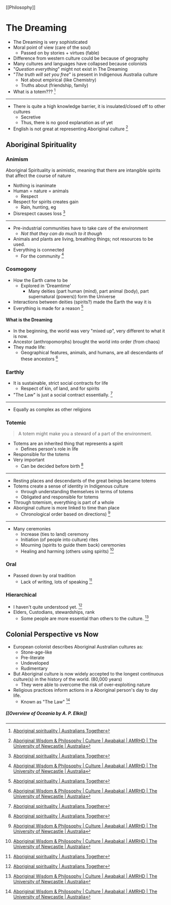 [[Philosophy]]
# The Dreaming
- The Dreaming is very sophisticated
- Moral point of view (care of the soul)
	- Passed on by stories + virtues (fable)
- Difference from western culture could be because of geography
- Many cultures and languages have collapsed because colonists
- "*Question everything*" might not exist in The Dreaming
- "*The truth will set you free*" is present in Indigenous Australia culture 
	- Not about empirical (like Chemistry)
	- Truths about (friendship, family)
- What is a totem??? [^1]

---
- There is quite a high knowledge barrier, it is insulated/closed off to other cultures
	- Secretive
	- Thus, there is no good explanation as of yet
- English is not great at representing Aboriginal culture [^2]
## Aboriginal Spirituality
### Animism
Aboriginal Spirituality is animistic, meaning that there are intangible spirits that affect the course of nature
- Nothing is inanimate
- Human = nature = animals
	- Respect
- Respect for spirits creates gain
	- Rain, hunting, eg
- Disrespect causes loss [^1]

---
- Pre-industrial communities have to take care of the environment
	- *Not that they can do much to it though*
- Animals and plants are living, breathing things; not resources to be used.
- Everything is connected
	- For the community [^2]
### Cosmogony
- How the Earth came to be
	- Explored in 'Dreamtime'
		- Many deities (part human (mind), part animal (body), part supernatural (powers)) form the Universe
- Interactions between deities (spirits?) made the Earth the way it is
- Everything is made for a reason [^1]
#### What is the Dreaming
- In the beginning, the world was very "mixed up", very different to what it is now.
- Ancestor (anthropomorphs) brought the world into order (from chaos)
- They made life:
	- Geographical features, animals, and humans, are all descendants of these ancestors [^2]
### Earthly
- It is sustainable, strict social contracts for life
	- Respect of kin, of land, and for spirits
- "The Law" is just a social contract essentially. [^1]

---
- Equally as complex as other religions
### Totemic
> A totem might make you a steward of a part of the environment.

- Totems are an inherited thing that represents a spirit
	- Defines person's role in life
- Responsible for the totems
- Very important
	- Can be decided before birth [^1]

---
- Resting places and descendants of the great beings became totems
- Totems create a sense of identity in Indigenous culture
	- through understanding themselves in terms of totems
	- Obligated and responsible for totems
- Through totemism, everything is part of a whole
- Aboriginal culture is more linked to time than place
	- Chronological order based on directions) [^2]

---
- Many ceremonies
	- Increase (ties to land) ceremony
	- Initiation (of people into culture) rites
	- Mourning (spirits to guide them back) ceremonies
	- Healing and harming (others using spirits) [^2]
### Oral 
- Passed down by oral tradition
	- Lack of writing, lots of speaking [^1]
### Hierarchical
- I haven't quite understood yet. [^1]
- Elders, Custodians, stewardships, rank
	- Some people are more essential than others to the culture. [^2]
## Colonial Perspective vs Now
- European colonist describes Aboriginal Australian cultures as:
	- Stone-age-like
	- Pre-literate
	- Undeveloped
	- Rudimentary
- But Aboriginal culture is now widely accepted to the longest continuous culture(s) in the history of the world. (80,000 years)
	- They were able to overcome the risk of over-exploiting nature
- Religious practices inform actions in a Aboriginal person's day to day life.
	- Known as "The Law" [^2]

##### [[Overview of Oceania by A. P. Elkin]]

[^1]: [Aboriginal spirituality | Australians Together](https://australianstogether.org.au/discover/indigenous-culture/aboriginal-spirituality)
[^2]:[Aboriginal Wisdom & Philosophy | Culture | Awabakal | AMRHD | The University of Newcastle | Australia](https://downloads.newcastle.edu.au/library/cultural%20collections/awaba/culture/wisdom.html#:~:text=Aboriginal%20philosophy%20is%20a%20wholistic,of%20the%20conditions%20for%20survival)